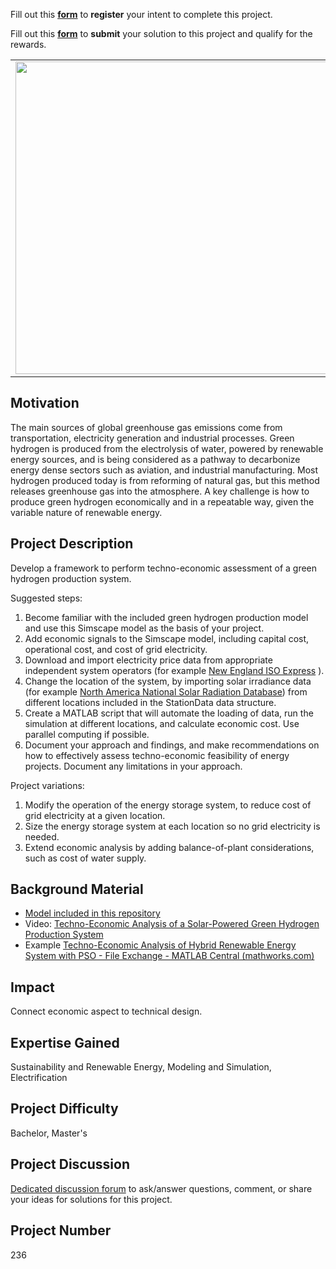 Fill out this <strong>[form](https://www.mathworks.com/academia/student-challenge/mathworks-excellence-in-innovation-signup.html?tfa_1=Techno-Economic%20Assessment%20of%20Green%20Hydrogen%20Production&tfa_2=236)</strong> to **register** your intent to complete this project.

Fill out this <strong>[form](https://www.mathworks.com/academia/student-challenge/mathworks-excellence-in-innovation-submission-form.html?tfa_1=Techno-Economic%20Assessment%20of%20Green%20Hydrogen%20Production&tfa_2=236)</strong> to **submit** your solution to this project and qualify for the rewards.

<table>
<td><img src="https://gist.githubusercontent.com/robertogl/e0115dc303472a9cfd52bbbc8edb7665/raw/clean-energy.jpg"  width=500 /></td>
<td><p><h1>Techno-Economic Assessment of Green Hydrogen Production</h1></p>
<p>Perform early-stage economic feasibility of an energy project to determine project viability.</p>
</table>

## Motivation

The main sources of global greenhouse gas emissions come from transportation, electricity generation and industrial processes. Green hydrogen is produced from the electrolysis of water, powered by renewable energy sources, and is being considered as a pathway to decarbonize energy dense sectors such as aviation, and industrial manufacturing. Most hydrogen produced today is from reforming of natural gas, but this method releases greenhouse gas into the atmosphere. A key challenge is how to produce green hydrogen economically and in a repeatable way, given the variable nature of renewable energy.

## Project Description

Develop a framework to perform techno-economic assessment of a green hydrogen production system. 

Suggested steps:
1.	Become familiar with the included green hydrogen production model and use this Simscape model as the basis of your project.
2.	Add economic signals to the Simscape model, including capital cost, operational cost, and cost of grid electricity.
3.	Download and import electricity price data from appropriate independent system operators (for example [New England ISO Express](https://www.iso-ne.com/markets-operations/iso-express) ).
4.	Change the location of the system, by importing solar irradiance data (for example [North America National Solar Radiation Database](https://nsrdb.nrel.gov/data-sets/how-to-access-data)) from different locations included in the StationData data structure.
5.	Create a MATLAB script that will automate the loading of data, run the simulation at different locations, and calculate economic cost. Use parallel computing if possible.
6.	Document your approach and findings, and make recommendations on how to effectively assess techno-economic feasibility of energy projects. Document any limitations in your approach.

Project variations:

1.	Modify the operation of the energy storage system, to reduce cost of grid electricity at a given location.
2.	Size the energy storage system at each location so no grid electricity is needed.
3.	Extend economic analysis by adding balance-of-plant considerations, such as cost of water supply.


## Background Material

-	[Model included in this repository](https://github.com/mathworks/MathWorks-Excellence-in-Innovation/tree/main/projects/Techno-Economic%20Assessment%20of%20Green%20Hydrogen%20Production/techno_economic_green_hydrogen_model)
-	Video:
[Techno-Economic Analysis of a Solar-Powered Green Hydrogen Production System](https://www.youtube.com/watch?v=cpttz8Q7jww)
-	Example
[Techno-Economic Analysis of Hybrid Renewable Energy System with PSO - File Exchange - MATLAB Central (mathworks.com)](https://www.mathworks.com/matlabcentral/fileexchange/54205-techno-economic-analysis-of-hybrid-renewable-energy-system-with-pso)


## Impact

Connect economic aspect to technical design.

## Expertise Gained 

Sustainability and Renewable Energy, Modeling and Simulation, Electrification


## Project Difficulty

Bachelor, Master's

## Project Discussion

[Dedicated discussion forum](https://github.com/mathworks/MathWorks-Excellence-in-Innovation/discussions/72) to ask/answer questions, comment, or share your ideas for solutions for this project.

## Project Number

236
